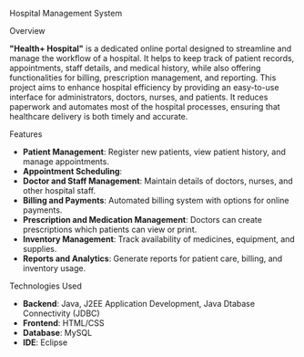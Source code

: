 Hospital Management System

Overview

**"Health+ Hospital"** is a dedicated online portal designed to streamline and manage the workflow of a hospital. It helps to keep track of patient records, appointments, staff details, and medical history, while also offering functionalities for billing, prescription management, and reporting.
This project aims to enhance hospital efficiency by providing an easy-to-use interface for administrators, doctors, nurses, and patients. It reduces paperwork and automates most of the hospital processes, ensuring that healthcare delivery is both timely and accurate.

Features
- **Patient Management**: Register new patients, view patient history, and manage appointments.
- **Appointment Scheduling**: 
- **Doctor and Staff Management**: Maintain details of doctors, nurses, and other hospital staff.
- **Billing and Payments**: Automated billing system with options for online payments.
- **Prescription and Medication Management**: Doctors can create prescriptions which patients can view or print.
- **Inventory Management**: Track availability of medicines, equipment, and supplies.
- **Reports and Analytics**: Generate reports for patient care, billing, and inventory usage.

Technologies Used
- **Backend**: Java, J2EE Application Development, Java Dtabase Connectivity (JDBC) 
- **Frontend**: HTML/CSS
- **Database**: MySQL
- **IDE**: Eclipse
